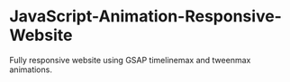# JavaScript-Animation-Responsive-Website

Fully responsive website using GSAP timelinemax and tweenmax animations.

